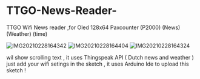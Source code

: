 # TTGO-News-Reader-
TTGO Wifi News reader ,for Oled 128x64 Paxcounter
(P2000) (News) (Weather) (time)

![IMG20210228164342](https://user-images.githubusercontent.com/20719445/109424779-80c81500-79e5-11eb-82cc-408b4cc5dabc.jpg)
![IMG20210228164404](https://user-images.githubusercontent.com/20719445/109424782-83c30580-79e5-11eb-89f1-f4afc60e4a56.jpg)
![IMG20210228164324](https://user-images.githubusercontent.com/20719445/109424784-84f43280-79e5-11eb-92ad-8cb5353b318a.jpg)

wil show scrolling text ,
it uses Thingspeak API ( Dutch news and weather )
just add your wifi setings in the sketch ,
it uses Arduino Ide to upload this sketch !

